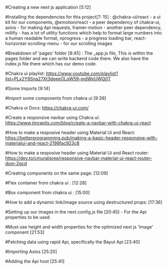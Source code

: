 #Creating a new next js application [5:12]

#Installing the dependencies for this project[7: 15] : @chakra-ui/react - a ui kit for our components, @emotion/react - a peer dependency of chakra-ui, axios - for making Api requests, framer-motion - another peer dependency, millify - has a lot of utility functions which help to format large numbers into a human readable format, nprogress - a progress loading bar, react-horizontal-scrolling-menu - for our scrolling images

#Breakdown of 'pages' folder [8:45] : The \_app.js file, This is within the pages folder and we can write backend code there. We also have the index.js file there which has our demo code.

#Chakra ui playlist: https://www.youtube.com/playlist?list=PLx2Y9Sna27Xt3deeeOLqW59-mdWpUWQ0T

#Some Imports [9:14]

#Import some components from chakra ui [9:39]

#Chakra ui Docs: https://chakra-ui.com/

#Create a responsive navbar using Chakra ui: https://www.jimraptis.com/blog/create-a-navbar-with-chakra-ui-react

#How to make a resposive header using Material Ui and React: https://betterprogramming.pub/making-a-basic-header-responsive-with-materialui-and-react-2198fac923c8

#How to make a resposive header using Material Ui and React router: https://dev.to/cmuralisree/responsive-navbar-material-ui-react-router-dom-2gcd

#Creating components on the same page: [12:09]

#Flex container from chakra ui : [12:28]

#Box component from chakra ui : [15:00]

#How to add a dynamic link/image source using destructured props: [17:36]

#Setting up our images in the next.config.js file [20:45] - For the Api properties to be used

#Must use height and width properties for the optimized next js 'Image' component [21:53]

#Fetching data using rapid Api, specifically the Bayut Api [23:40]

#Importing Axios [25:20]

#Adding the Api host [25:41]
